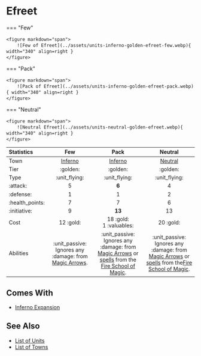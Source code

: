 # Efreet

=== "Few"

    <figure markdown="span">
        ![Few of Efreet](../assets/units-inferno-golden-efreet-few.webp){ width="340" align=right }
    </figure>

=== "Pack"

    <figure markdown="span">
        ![Pack of Efreet](../assets/units-inferno-golden-efreet-pack.webp){ width="340" align=right }
    </figure>

=== "Neutral"

    <figure markdown="span">
        ![Neutral Efreet](../assets/units-neutral-golden-efreet.webp){ width="340" align=right }
    </figure>


| Statistics | Few | Pack | Neutral |
| :--- | :---: | :---: | :---: |
| Town | [Inferno](../towns/inferno.md) | [Inferno](../towns/inferno.md) | [Neutral](../towns/neutral.md) |
| Tier | :golden: | :golden: | :golden: |
| Type | :unit_flying: | :unit_flying: | :unit_flying: |
| :attack: | 5 | **6** | 4 |
| :defense: | 1 | 1 | 2 |
| :health_points: | 7 | 7 | 6 |
| :initiative: | 9 | **13** | 13 |
| Cost | 12 :gold: | 18 :gold:<br>1 :valuables: | 20 :gold: |
| Abilities | :unit_passive: Ignores any :damage: from [Magic Arrows](../spells/magic_arrow.md). | :unit_passive: Ignores any :damage: from [Magic Arrows](../spells/magic_arrow.md) or [spells](../spells/index.md) from the [Fire School of Magic](../spells/school_of_fire_magic.md). | :unit_passive: Ignores any :damage: from [Magic Arrows](../spells/magic_arrow.md) or [spells](../spells/index.md) from the[Fire School of Magic](../spells/school_of_fire_magic.md). |


## Comes With

- [Inferno Expansion](../content.md)


## See Also

- [List of Units](index.md)
- [List of Towns](../towns/index.md)